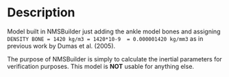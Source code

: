 # Description
Model built in NMSBuilder just adding the ankle model bones and assigning
`DENSITY BONE = 1420 kg/m3 = 1420*10-9 	= 0.000001420 kg/mm3`
as in previous work by Dumas et al. (2005).

The purpose of NMSBuilder is simply to calculate the inertial parameters for 
verification purposes. This model is **NOT** usable for anything else.